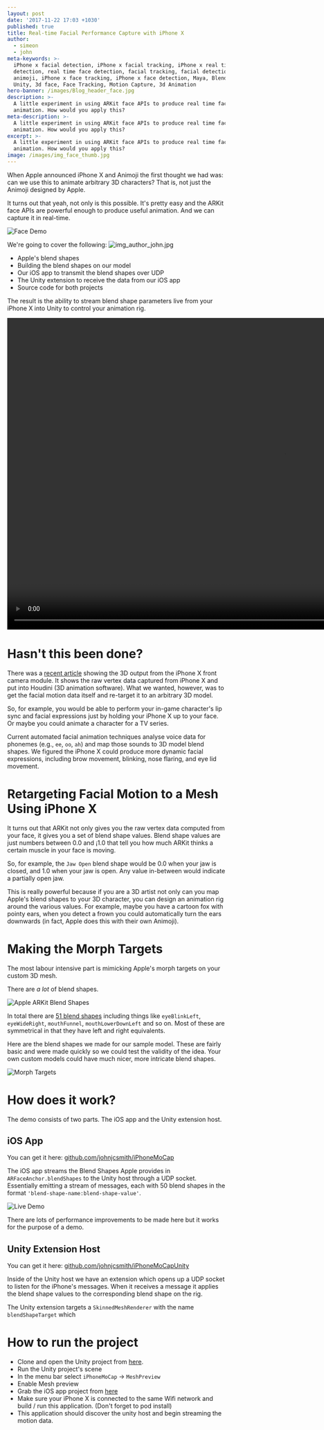```yaml
---
layout: post
date: '2017-11-22 17:03 +1030'
published: true
title: Real-time Facial Performance Capture with iPhone X
author:
  - simeon
  - john
meta-keywords: >-
  iPhone x facial detection, iPhone x facial tracking, iPhone x real time face
  detection, real time face detection, facial tracking, facial detection,
  animoji, iPhone x face tracking, iPhone x face detection, Maya, Blender,
  Unity, 3d face, Face Tracking, Motion Capture, 3d Animation
hero-banner: /images/Blog_header_face.jpg
description: >-
  A little experiment in using ARKit face APIs to produce real time face
  animation. How would you apply this?
meta-description: >-
  A little experiment in using ARKit face APIs to produce real time face
  animation. How would you apply this?
excerpt: >-
  A little experiment in using ARKit face APIs to produce real time face
  animation. How would you apply this?
image: /images/img_face_thumb.jpg
---
```

When Apple announced iPhone X and Animoji the first thought we had was: can we use this to animate arbitrary 3D characters? That is, not just the Animoji designed by Apple.

It turns out that yeah, not only is this possible. It's pretty easy and the ARKit face APIs are powerful enough to produce useful animation. And we can capture it in real-time.

![Face Demo]({{site.baseurl}}/images/img_face_result.gif)

We're going to cover the following:
![img_author_john.jpg]({{site.baseurl}}/images/img_author_john.jpg)

* Apple's blend shapes
* Building the blend shapes on our model
* Our iOS app to transmit the blend shapes over UDP
* The Unity extension to receive the data from our iOS app
* Source code for both projects

The result is the ability to stream blend shape parameters live from your iPhone X into Unity to control your animation rig.

<video controls="controls" width="1280" height="720" name="Video Name" src="{{site.baseurl}}/images/img_face_resultlivesmall.mov"></video>

# Hasn't this been done? 

There was a [recent article](http://prostheticknowledge.tumblr.com/post/167520295696/iphone-x-face-motion-capture-into-houdini-were) showing the 3D output from the iPhone X front camera module. It shows the raw vertex data captured from iPhone X and put into Houdini (3D animation software). What we wanted, however, was to get the facial motion data itself and re-target it to an arbitrary 3D model.

So, for example, you would be able to perform your in-game character's lip sync and facial expressions just by holding your iPhone X up to your face. Or maybe you could animate a character for a TV series.

Current automated facial animation techniques analyse voice data for phonemes (e.g., `ee`, `oo`, `ah`) and map those sounds to 3D model blend shapes. We figured the iPhone X could produce more dynamic facial expressions, including brow movement, blinking, nose flaring, and eye lid movement.

# Retargeting Facial Motion to a Mesh Using iPhone X

It turns out that ARKit not only gives you the raw vertex data computed from your face, it gives you a set of blend shape values. Blend shape values are just numbers between 0.0 and ¡1.0 that tell you how much ARKit thinks a certain muscle in your face is moving.

So, for example, the `Jaw Open` blend shape would be 0.0 when your jaw is closed, and 1.0 when your jaw is open. Any value in-between would indicate a partially open jaw.

This is really powerful because if you are a 3D artist not only can you map Apple's blend shapes to your 3D character, you can design an animation rig around the various values. For example, maybe you have a cartoon fox with pointy ears, when you detect a frown you could automatically turn the ears downwards (in fact, Apple does this with their own Animoji).

# Making the Morph Targets 

The most labour intensive part is mimicking Apple's morph targets on your custom 3D mesh.

There are *a lot* of blend shapes.

![Apple ARKit Blend Shapes]({{site.baseurl}}/images/img_face_appleblendshapes.gif)

In total there are [51 blend shapes](https://developer.apple.com/documentation/arkit/arfaceanchor.blendshapelocation) including things like `eyeBlinkLeft`, `eyeWideRight`, `mouthFunnel`, `mouthLowerDownLeft` and so on. Most of these are symmetrical in that they have left and right equivalents.

Here are the blend shapes we made for our sample model. These are fairly basic and were made quickly so we could test the validity of the idea. Your own custom models could have much nicer, more intricate blend shapes.

![Morph Targets]({{site.baseurl}}/images/img_face_morphtargets.gif)

# How does it work? 

The demo consists of two parts. The iOS app and the Unity extension host.

## iOS App  ##

You can get it here: [github.com/johnjcsmith/iPhoneMoCap](https://github.com/johnjcsmith/iPhoneMoCap)

The iOS app streams the Blend Shapes Apple provides in `ARFaceAnchor.blendShapes` to the Unity host through a UDP socket. Essentially emitting a stream of messages, each with 50 blend shapes in the format `'blend-shape-name:blend-shape-value'`.

![Live Demo]({{site.baseurl}}/images/img_face_johnphone.jpg)

There are lots of performance improvements to be made here but it works for the purpose of a demo.

## Unity Extension Host 

You can get it here: [github.com/johnjcsmith/iPhoneMoCapUnity](https://github.com/johnjcsmith/iPhoneMoCapUnity)

Inside of the Unity host we have an extension which opens up a UDP socket to listen for the iPhone's messages. When it receives a message it applies the blend shape values to the corresponding blend shape on the rig.

The Unity extension targets a `SkinnedMeshRenderer` with the name `blendShapeTarget` which

# How to run the project 

* Clone and open the Unity project from [here](https://github.com/johnjcsmith/iPhoneMoCapUnity).
* Run the Unity project's scene
* In the menu bar select `iPhoneMoCap` -> `MeshPreview`
* Enable Mesh preview
* Grab the iOS app project from [here](https://github.com/johnjcsmith/iPhoneMoCapiOS)
* Make sure your iPhone X is connected to the same Wifi network and build / run this application. (Don't forget to pod install)
* This application should discover the unity host and begin streaming the motion data.
